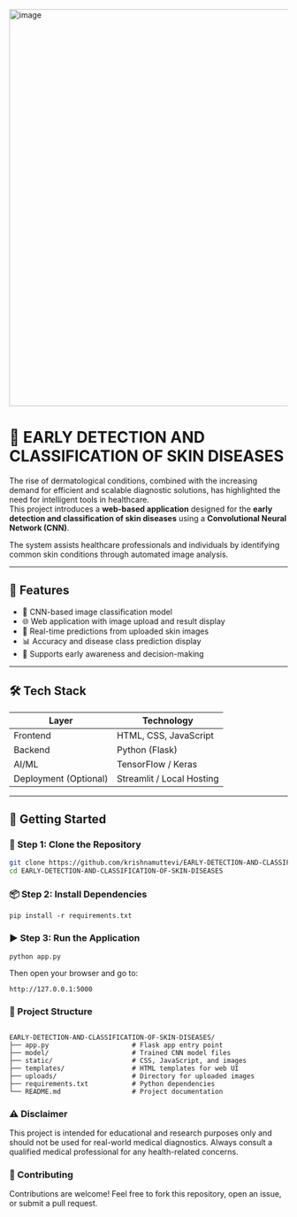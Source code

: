 <img width="975" height="718" alt="image" src="https://github.com/user-attachments/assets/3bef7f07-b01e-4984-8a1c-bffbbb6f21bf" />

# 🧬 EARLY DETECTION AND CLASSIFICATION OF SKIN DISEASES

The rise of dermatological conditions, combined with the increasing demand for efficient and scalable diagnostic solutions, has highlighted the need for intelligent tools in healthcare.  
This project introduces a **web-based application** designed for the **early detection and classification of skin diseases** using a **Convolutional Neural Network (CNN)**.

The system assists healthcare professionals and individuals by identifying common skin conditions through automated image analysis.

---

## 🎯 Features

- 🧠 CNN-based image classification model  
- 🌐 Web application with image upload and result display  
- 📸 Real-time predictions from uploaded skin images  
- 📊 Accuracy and disease class prediction display  
- 🏥 Supports early awareness and decision-making  

---

## 🛠️ Tech Stack

| Layer     | Technology             |
|-----------|------------------------|
| Frontend  | HTML, CSS, JavaScript  |
| Backend   | Python (Flask)         |
| AI/ML     | TensorFlow / Keras     |
| Deployment (Optional) | Streamlit / Local Hosting |

---

## 🚀 Getting Started

### 🔧 Step 1: Clone the Repository
```bash
git clone https://github.com/krishnamuttevi/EARLY-DETECTION-AND-CLASSIFICATION-OF-SKIN-DISEASES.git
cd EARLY-DETECTION-AND-CLASSIFICATION-OF-SKIN-DISEASES
```

### 📦 Step 2: Install Dependencies
```
pip install -r requirements.txt
```

###  ▶️ Step 3: Run the Application
```
python app.py
```

Then open your browser and go to:
```
http://127.0.0.1:5000
```

### 📁 Project Structure
```

EARLY-DETECTION-AND-CLASSIFICATION-OF-SKIN-DISEASES/
├── app.py                     # Flask app entry point
├── model/                     # Trained CNN model files
├── static/                    # CSS, JavaScript, and images
├── templates/                 # HTML templates for web UI
├── uploads/                   # Directory for uploaded images
├── requirements.txt           # Python dependencies
└── README.md                  # Project documentation

```

### ⚠️ Disclaimer

This project is intended for educational and research purposes only and should not be used for real-world medical diagnostics.
Always consult a qualified medical professional for any health-related concerns.

### 🤝 Contributing
Contributions are welcome!
Feel free to fork this repository, open an issue, or submit a pull request.
